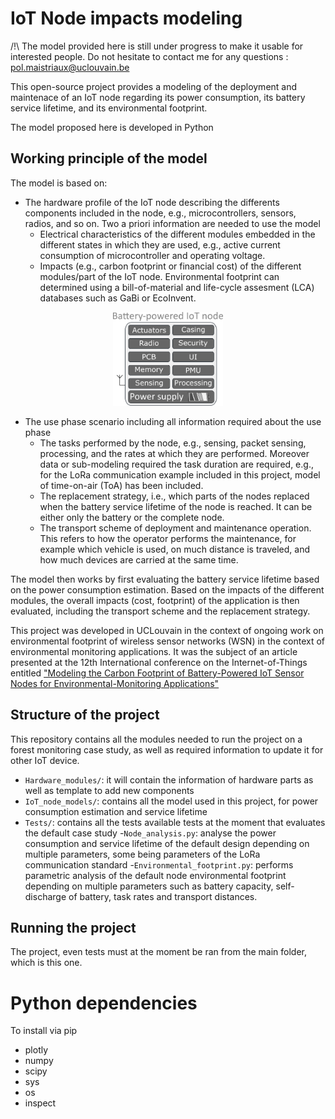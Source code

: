 # IoT Node impacts modeling

/!\  The model provided here is still under progress to make it usable for interested people. Do not hesitate to contact me for any questions : 
pol.maistriaux@uclouvain.be

This open-source project provides a modeling of the deployment and maintenace of an IoT node regarding its power consumption, its battery service lifetime, and its environmental footprint. 

The model proposed here is developed in Python

## Working principle of the model

The model is based on:

-   The hardware profile of the IoT node describing the differents components included in the node, e.g., microcontrollers, sensors, radios, and so on. Two a priori information are needed to use the model
    -   Electrical characteristics of the different modules embedded in the different states in which they are used, e.g., active current consumption of microcontroller and operating voltage.
    -   Impacts (e.g., carbon footprint or financial cost) of the different modules/part of the IoT node. Environmental footprint can determined using a bill-of-material and life-cycle assesment (LCA) databases such as GaBi or EcoInvent.

<p align="center">
<img src="ReadMe_Images/hardware_node_profile.png" height="150" >
<p>

-   The use phase scenario including all information required about the use phase
    -   The tasks performed by the node, e.g., sensing, packet sensing, processing, and the rates at which they are performed. Moreover data or sub-modeling required the task duration are required, e.g., for the LoRa communication example included in this project, model of time-on-air (ToA) has been included.
    -   The replacement strategy, i.e., which parts of the nodes replaced when the battery service lifetime of the node is reached. It can be either only the battery or the complete node.
    -   The transport scheme of deployment and maintenance operation. This refers to how the operator performs the maintenance, for example which vehicle is used, on much distance is traveled, and how much devices are carried at the same time.

The model then works by first evaluating the battery service lifetime based on the power consumption estimation. Based on the impacts of the different modules, the overall impacts (cost, footprint) of the application is then evaluated, including the transport scheme and the replacement strategy.

This project was developed in UCLouvain in the context of ongoing work on environmental footprint of wireless sensor networks (WSN) in the context of environmental monitoring applications. It was the subject of an article presented at the 12th International conference on the Internet-of-Things entitled ["Modeling the Carbon Footprint of Battery-Powered IoT Sensor Nodes for Environmental-Monitoring Applications"](https://doi.org/10.1145/3567445.3567448)

## Structure of the project

This repository contains all the modules needed to run the project on a forest monitoring case study, as well as required information to update it for other IoT device.

- `Hardware_modules/`: it will contain the information of hardware parts as well as template to add new components
- `IoT_node_models/`: contains all the model used in this project, for power consumption estimation and service lifetime
- `Tests/`: contains all the tests available tests at the moment that evaluates the default case study
    -`Node_analysis.py`: analyse the power consumption and service lifetime of the default design depending on multiple parameters, some being parameters of the LoRa communication standard
    -`Environmental_footprint.py`: performs parametric analysis of the default node environmental footprint depending on multiple parameters such as battery capacity, self-discharge of battery, task rates and transport distances.

## Running the project 
The project, even tests must at the moment be ran from the main folder, which is this one.

# Python dependencies
To install via pip    

- plotly
- numpy
- scipy
- sys
- os
- inspect

